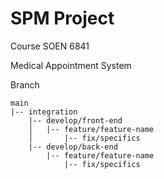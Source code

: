 # SPM Project
Course SOEN 6841

Medical Appointment System

Branch
```
main
|-- integration
    |-- develop/front-end
    │   |-- feature/feature-name
    │       |-- fix/specifics
    |-- develop/back-end
        |-- feature/feature-name
            |-- fix/specifics
```
